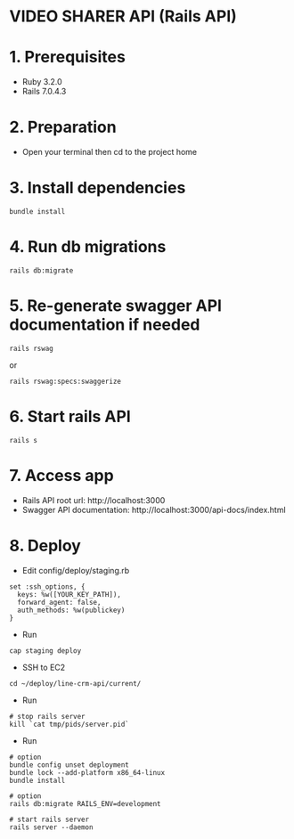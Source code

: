 # VIDEO SHARER API (Rails API)

# 1. Prerequisites
- Ruby 3.2.0
- Rails 7.0.4.3

# 2. Preparation 
- Open your terminal then cd to the project home

# 3. Install dependencies
```
bundle install
```

# 4. Run db migrations
```
rails db:migrate
```

# 5. Re-generate swagger API documentation if needed
```
rails rswag
```
or
```
rails rswag:specs:swaggerize
```
# 6. Start rails API
```
rails s
```

# 7. Access app
- Rails API root url: http://localhost:3000
- Swagger API documentation: http://localhost:3000/api-docs/index.html

# 8. Deploy
- Edit config/deploy/staging.rb
```
set :ssh_options, {
  keys: %w([YOUR_KEY_PATH]),
  forward_agent: false,
  auth_methods: %w(publickey)
}
```
- Run
```
cap staging deploy
```
- SSH to EC2
```
cd ~/deploy/line-crm-api/current/
```
- Run
```
# stop rails server
kill `cat tmp/pids/server.pid`
```
- Run
```
# option
bundle config unset deployment
bundle lock --add-platform x86_64-linux
bundle install

# option
rails db:migrate RAILS_ENV=development

# start rails server
rails server --daemon
```